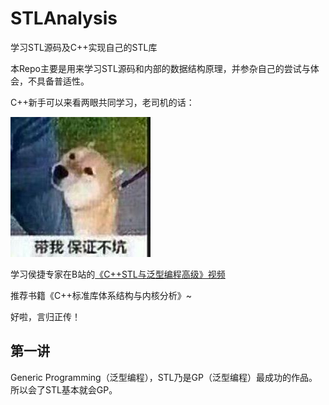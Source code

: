# STLAnalysis

学习STL源码及C++实现自己的STL库
 
本Repo主要是用来学习STL源码和内部的数据结构原理，并参杂自己的尝试与体会，不具备普适性。
 
C++新手可以来看两眼共同学习，老司机的话：
 
![抱大腿](images/hug-big-leg.jpg) 
 
学习侯捷专家在B站的[《C++STL与泛型编程高级》视频](https://www.bilibili.com/video/BV1Yb411p7UK)

推荐书籍《C++标准库体系结构与内核分析》~

好啦，言归正传！

## 第一讲

Generic Programming（泛型编程），STL乃是GP（泛型编程）最成功的作品。所以会了STL基本就会GP。
